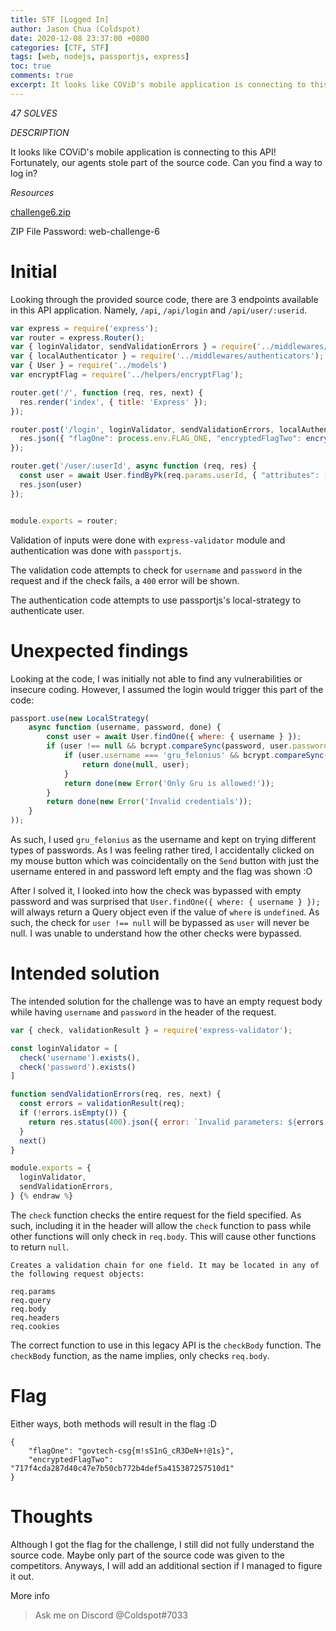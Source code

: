 ```yaml
---
title: STF [Logged In]
author: Jason Chua (Coldspot)
date: 2020-12-08 23:37:00 +0800
categories: [CTF, STF]
tags: [web, nodejs, passportjs, express]
toc: true
comments: true
excerpt: It looks like COViD's mobile application is connecting to this API! Fortunately, our agents stole part of the source code. Can you find a way to log in?
---
```


*47 SOLVES*

*DESCRIPTION*

It looks like COViD's mobile application is connecting to this API! Fortunately, our agents stole part of the source code. Can you find a way to log in?

*Resources*

[challenge6.zip](/assets/files/Logged-in/web-challenge-6.zip)

ZIP File Password: web-challenge-6

<!--more-->

# Initial
Looking through the provided source code, there are 3 endpoints available in this API application. Namely, `/api`, `/api/login` and `/api/user/:userid`. 

```js
var express = require('express');
var router = express.Router();
var { loginValidator, sendValidationErrors } = require('../middlewares/validators');
var { localAuthenticator } = require('../middlewares/authenticators');
var { User } = require('../models')
var encryptFlag = require('../helpers/encryptFlag');

router.get('/', function (req, res, next) {
  res.render('index', { title: 'Express' });
});

router.post('/login', loginValidator, sendValidationErrors, localAuthenticator, function (req, res) {
  res.json({ "flagOne": process.env.FLAG_ONE, "encryptedFlagTwo": encryptFlag(process.env.FLAG_TWO) })
});

router.get('/user/:userId', async function (req, res) {
  const user = await User.findByPk(req.params.userId, { "attributes": ["username"] });
  res.json(user)
});


module.exports = router;
```

Validation of inputs were done with `express-validator` module and authentication was done with `passportjs`. 

The validation code attempts to check for `username` and `password` in the request and if the check fails, a `400` error will be shown.

The authentication code attempts to use passportjs's local-strategy to authenticate user. 

# Unexpected findings

Looking at the code, I was initially not able to find any vulnerabilities or insecure coding. However, I assumed the login would trigger this part of the code: 

```js
passport.use(new LocalStrategy(
    async function (username, password, done) {
        const user = await User.findOne({ where: { username } });
        if (user !== null && bcrypt.compareSync(password, user.password)) {
            if (user.username === 'gru_felonius' && bcrypt.compareSync(password, user.password)) {
                return done(null, user);
            }
            return done(new Error('Only Gru is allowed!'));
        }
        return done(new Error('Invalid credentials'));
    }
));
````

As such, I used `gru_felonius` as the username and kept on trying different types of passwords. As I was feeling rather tired, I accidentally clicked on my mouse button which was coincidentally on the `Send` button with just the username entered in and password left empty and the flag was shown :O


After I solved it, I looked into how the check was bypassed with empty password and was surprised that `User.findOne({ where: { username } });` will always return a Query object even if the value of `where` is `undefined`. As such, the check for `user !== null` will be bypassed as `user` will never be null. I was unable to understand how the other checks were bypassed. 

# Intended solution

The intended solution for the challenge was to have an empty request body while having `username` and `password` in the header of the request. 

```js {% raw %}
var { check, validationResult } = require('express-validator');

const loginValidator = [
  check('username').exists(),
  check('password').exists()
]

function sendValidationErrors(req, res, next) {
  const errors = validationResult(req);
  if (!errors.isEmpty()) {
    return res.status(400).json({ error: `Invalid parameters: ${errors.array().map(error => error.param).join(', ')}` });
  }
  next()
}

module.exports = {
  loginValidator,
  sendValidationErrors,
} {% endraw %} 
```

The `check` function checks the entire request for the field specified. As such, including it in the header will allow the `check` function to pass while other functions will only check in `req.body`. This will cause other functions to return `null`.

```
Creates a validation chain for one field. It may be located in any of the following request objects:

req.params
req.query
req.body
req.headers
req.cookies
```

The correct function to use in this legacy API is the `checkBody` function. The 
`checkBody` function, as the name implies, only checks `req.body`.

# Flag

Either ways, both methods will result in the flag :D

```
{
    "flagOne": "govtech-csg{m!sS1nG_cR3DeN+!@1s}",
    "encryptedFlagTwo": "717f4cda287d40c47e7b50cb772b4def5a415387257510d1"
}
```

# Thoughts

Although I got the flag for the challenge, I still did not fully understand the source code. Maybe only part of the source code was given to the competitors. Anyways, I will add an additional section if I managed to figure it out.


More info 
> Ask me on Discord @Coldspot#7033
